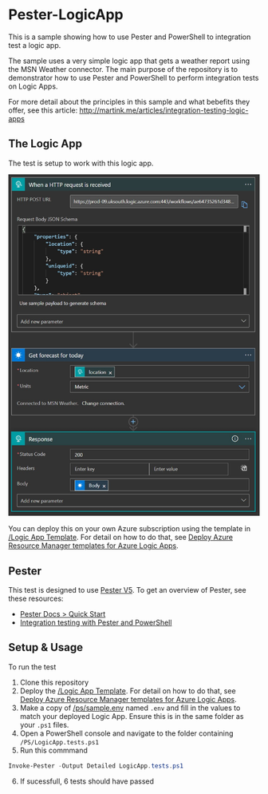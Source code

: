 # Pester-LogicApp
This is a sample showing how to use Pester and PowerShell to integration test a logic app.

The sample uses a very simple logic app that gets a weather report using the MSN Weather connector. The main purpose of the repository is to demonstrator how to use Pester and PowerShell to perform integration tests on Logic Apps.

For more detail about the principles in this sample and what bebefits they offer, see this article: http://martink.me/articles/integration-testing-logic-apps

## The Logic App
The test is setup to work with this logic app.

 ![The logic app overview](https://github.com/martinkearn/Pester-LogicApp/raw/main/Logic%20App%20Template/LogicAppOverview.jpg)
 
You can deploy this on your own Azure subscription using the template in [/Logic App Template](https://github.com/martinkearn/Pester-LogicApp/tree/main/Logic%20App%20Template). For detail on how to do that, see [Deploy Azure Resource Manager templates for Azure Logic Apps](https://docs.microsoft.com/en-us/azure/logic-apps/logic-apps-deploy-azure-resource-manager-templates).

## Pester
This test is designed to use [Pester V5](https://pester.dev/). To get an overview of Pester, see these resources:
- [Pester Docs > Quick Start](https://pester.dev/docs/quick-start)
- [Integration testing with Pester and PowerShell](http://martink.me/articles/integration-testing-with-pester-and-powershell)

## Setup & Usage
To run the test
1. Clone this repository
2. Deploy the [/Logic App Template](https://github.com/martinkearn/Pester-LogicApp/tree/main/Logic%20App%20Template). For detail on how to do that, see [Deploy Azure Resource Manager templates for Azure Logic Apps](https://docs.microsoft.com/en-us/azure/logic-apps/logic-apps-deploy-azure-resource-manager-templates).
3. Make a copy of [/ps/sample.env](https://github.com/martinkearn/Pester-LogicApp/blob/main/PS/sample.env) named `.env` and fill in the values to match your deployed Logic App. Ensure this is in the same folder as your `.ps1` files.
4. Open a PowerShell console and navigate to the folder containing `/PS/LogicApp.tests.ps1`
5. Run this commmand

```PowerShell
Invoke-Pester -Output Detailed LogicApp.tests.ps1
```

6. If sucessfull, 6 tests should have passed
